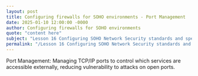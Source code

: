 ```yaml
---
layout: post
title: Configuring firewalls for SOHO environments - Port Management
date: 2025-01-10 12:00:00 -0000
author: Configuring firewalls for SOHO environments
quote: "content here"
subject: "Lesson 16 Configuring SOHO Network Security standards and specifications"
permalink: "/Lesson 16 Configuring SOHO Network Security standards and specifications/Configuring firewalls for SOHO environments/Configuring firewalls for SOHO environments - Port Management"
---
```


Port Management: Managing TCP/IP ports to control which services are accessible externally, reducing vulnerability to attacks on open ports.
